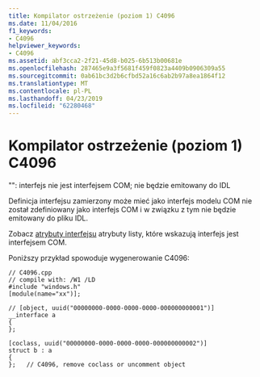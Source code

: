 ```yaml
---
title: Kompilator ostrzeżenie (poziom 1) C4096
ms.date: 11/04/2016
f1_keywords:
- C4096
helpviewer_keywords:
- C4096
ms.assetid: abf3cca2-2f21-45d8-b025-6b513b00681e
ms.openlocfilehash: 287465e9a3f5681f459f0823a4409b0906309a55
ms.sourcegitcommit: 0ab61bc3d2b6cfbd52a16c6ab2b97a8ea1864f12
ms.translationtype: MT
ms.contentlocale: pl-PL
ms.lasthandoff: 04/23/2019
ms.locfileid: "62280468"
---
```

# <a name="compiler-warning-level-1-c4096"></a>Kompilator ostrzeżenie (poziom 1) C4096

"": interfejs nie jest interfejsem COM; nie będzie emitowany do IDL

Definicja interfejsu zamierzony może mieć jako interfejs modelu COM nie został zdefiniowany jako interfejs COM i w związku z tym nie będzie emitowany do pliku IDL.

Zobacz [atrybuty interfejsu](../../windows/attributes/interface-attributes.md) atrybuty listy, które wskazują interfejs jest interfejsem COM.

Poniższy przykład spowoduje wygenerowanie C4096:

```
// C4096.cpp
// compile with: /W1 /LD
#include "windows.h"
[module(name="xx")];

// [object, uuid("00000000-0000-0000-0000-000000000001")]
__interface a
{
};

[coclass, uuid("00000000-0000-0000-0000-000000000002")]
struct b : a
{
};   // C4096, remove coclass or uncomment object
```